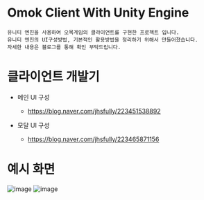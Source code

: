 # Omok Client With Unity Engine

```
유니티 엔진을 사용하여 오목게임의 클라이언트를 구현한 프로젝트 입니다.
유니티 엔진의 UI구성방법, 기본적인 활용방법을 정리하기 위해서 만들어졌습니다.
자세한 내용은 블로그를 통해 확인 부탁드립니다.
```

# 클라이언트 개발기
- 메인 UI 구성
  - https://blog.naver.com/jhsfully/223451538892

- 모달 UI 구성
  - https://blog.naver.com/jhsfully/223465871156


# 예시 화면
![image](https://github.com/J-HyeonSeo/Omok_Unity/assets/47245112/c9ea5a83-59c1-4c77-b439-28b416a174cb)
![image](https://github.com/J-HyeonSeo/Omok_Unity/assets/47245112/9dae10c8-147a-479f-af1b-9b487c6951b2)


